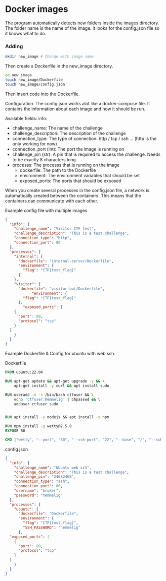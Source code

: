 # Docker images

The program automatically detects new folders inside the images directory. The folder name is the name of the image. It looks for the config.json file so it knows what to do.

### Adding
```bash
mkdir new_image # Change with image name
```

Then create a Dockerfile in the new_image directory.

```bash
cd new_image
touch new_image/Dockerfile
touch new_image/config.json 
```


Then insert code into the Dockerfile.


Configuration.
The config.json works alot like a docker-compose file. It contains the information about each image and how it should be run.

Available fields:
info:
- challenge_name: The name of the challenge
- challenge_description: The description of the challenge
- connection_type: The type of connection. http / tcp / ssh ... (http is the only working for now)
- connection_port (int): The port the image is running on
- challenge_pin (str): A pin that is required to access the challenge. Needs to be exactly 8 characters long.
- processs: The processs that is running on the image
    - dockerfile: The path to the Dockerfile
    - environment: The environment variables that should be set
    - exposed_ports: The ports that should be exposed


When you create several processes in the config.json file, a network is automatically created between the containers. This means that the containers can communicate with each other.

Example config file with multiple images
```json
{
  "info": {
    "challenge_name": "Visitor CTF test",
    "challenge_description": "This is a test challenge",
    "connection_type": "http",
    "connection_port": 80
  },
  "processes": {
    "internal": {
      "dockerfile": "internal-server/Dockerfile",
      "environment": {
        "flag": "CTF{test_flag}"
      }
    },
    "visitor": {
      "dockerfile": "visitor-bot/Dockerfile",
            "environment": {
        "flag": "CTF{test_flag}"
      },
        "exposed_ports": [
    {
      "port": 80,
      "protocol": "tcp"
    }
  ]
    }
  }
}
```

Example Dockerfile & Config for ubuntu with web ssh.

Dockerfile
```Dockerfile
FROM ubuntu:22.04

RUN apt-get update && apt-get upgrade -y && \
    apt-get install -y curl && apt install sudo

RUN useradd -m -s /bin/bash ctfuser && \
    echo 'ctfuser:hemmelig' | chpasswd && \
    adduser ctfuser sudo


RUN apt install -y nodejs && apt install -y npm

RUN npm install -g wetty@2.5.0
EXPOSE 80

CMD ["wetty", "--port", "80", "--ssh-port", "22", "--base", "/", "--ssh-host", "localhost"]
```

config.json
```json
{
  "info": {
    "challenge_name": "Ubuntu web ssh",
    "challenge_description": "This is a test challenge",
    "challenge_pin": "24682468",
    "connection_type": "ssh",
    "connection_port": 80,
    "username": "bruker",
    "password": "hemmelig"
  },
  "processes": {
    "ubuntu": {
      "dockerfile": "Dockerfile",
      "environment": {
        "flag": "CTF{test_flag}",
        "SSH_PASSWORD": "hemmelig"
      },
  "exposed_ports": [
    {
      "port": 80,
      "protocol": "tcp"
    }
  ]
    }
  }
}
```
